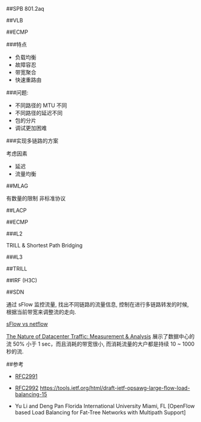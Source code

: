 

##SPB 801.2aq

##VLB

##ECMP

###特点

* 负载均衡
* 故障容忍
* 带宽聚合
* 快速重路由


###问题:

* 不同路径的 MTU 不同
* 不同路径的延迟不同
* 包的分片
* 调试更加困难

###实现多链路的方案

考虑因素

* 延迟
* 流量均衡



##MLAG

有数量的限制
非标准协议

##LACP



##ECMP

###L2

TRILL & Shortest Path Bridging



###L3

##TRILL


##IRF (H3C)


##SDN

通过 sFlow 监控流量, 找出不同链路的流量信息, 控制在进行多链路转发的时候, 根据当前带宽来调整流的走向.



[sFlow vs netflow](http://blog.sflow.com/2012/05/software-defined-networking.html)


[The Nature of Datacenter Traffic: Measurement & Analysis](http://research.microsoft.com/en-us/UM/people/srikanth/data/imc09_dcTraffic.pdf)
展示了数据中心的流 50% 小于 1 sec，而且消耗的带宽很小, 而消耗流量的大户都是持续
10 ~ 1000 秒的流.

##参考

* [RFC2991](https://tools.ietf.org/html/rfc2991)
* [RFC2992](https://tools.ietf.org/html/rfc2992)
https://tools.ietf.org/html/draft-ietf-opsawg-large-flow-load-balancing-15

* Yu Li and Deng Pan Florida International University Miami, FL [OpenFlow based Load Balancing for Fat-Tree Networks with Multipath Support]
